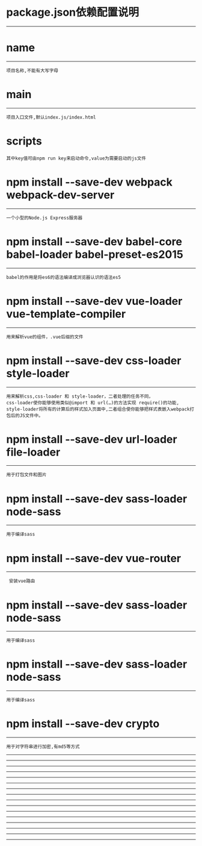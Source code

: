 # package.json依赖配置说明
-------------------------

# name
-------------------------
	项目名称,不能有大写字母

# main
-------------------------
	项目入口文件,默认index.js/index.html

# scripts
	其中key值可由npm run key来启动命令,value为需要启动的js文件

# npm install --save-dev webpack webpack-dev-server
-------------------------
	一个小型的Node.js Express服务器

# npm install --save-dev babel-core babel-loader babel-preset-es2015
-------------------------
	babel的作用是将es6的语法编译成浏览器认识的语法es5
	
# npm install --save-dev vue-loader vue-template-compiler
-------------------------
	用来解析vue的组件，.vue后缀的文件

# npm install --save-dev css-loader style-loader
-------------------------
	用来解析css,css-loader 和 style-loader，二者处理的任务不同，
	css-loader使你能够使用类似@import 和 url(…)的方法实现 require()的功能,
	style-loader将所有的计算后的样式加入页面中,二者组合使你能够把样式表嵌入webpack打包后的JS文件中。
	
# npm install --save-dev url-loader file-loader
-------------------------
	用于打包文件和图片
	
# npm install --save-dev sass-loader node-sass
-------------------------
	用于编译sass

# npm install --save-dev vue-router
-------------------------
	 安装vue路由
	
# npm install --save-dev sass-loader node-sass
-------------------------
	用于编译sass
	
# npm install --save-dev sass-loader node-sass
-------------------------
	用于编译sass
	
# npm install --save-dev crypto
-------------------------
	用于对字符串进行加密,有md5等方式

-------------------------
-------------------------
-------------------------
-------------------------
-------------------------
-------------------------
-------------------------
-------------------------
-------------------------
-------------------------
-------------------------
-------------------------
-------------------------
-------------------------
-------------------------
-------------------------
	

